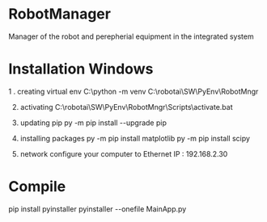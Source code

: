 # RobotManager
Manager of the robot and perepherial equipment in the integrated system

# Installation Windows

1 . creating virtual env
C:\python -m venv C:\robotai\SW\PyEnv\RobotMngr

2. activating
C:\robotai\SW\PyEnv\RobotMngr\Scripts\activate.bat

3. updating pip
py -m pip install --upgrade pip

4. installing packages
py -m pip install matplotlib
py -m pip install scipy

5. network
configure your computer to Ethernet IP : 192.168.2.30

# Compile
pip install pyinstaller
pyinstaller --onefile MainApp.py 
